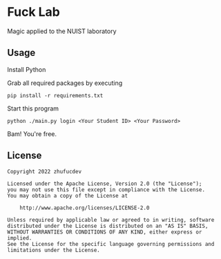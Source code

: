 # Fuck Lab

Magic applied to the NUIST laboratory

## Usage

Install Python

Grab all required packages by executing
```shell
pip install -r requirements.txt
```

Start this program
```shell
python ./main.py login <Your Student ID> <Your Password>
```

Bam! You're free.

## License
```
Copyright 2022 zhufucdev

Licensed under the Apache License, Version 2.0 (the "License");
you may not use this file except in compliance with the License.
You may obtain a copy of the License at

    http://www.apache.org/licenses/LICENSE-2.0

Unless required by applicable law or agreed to in writing, software
distributed under the License is distributed on an "AS IS" BASIS,
WITHOUT WARRANTIES OR CONDITIONS OF ANY KIND, either express or implied.
See the License for the specific language governing permissions and
limitations under the License.
```